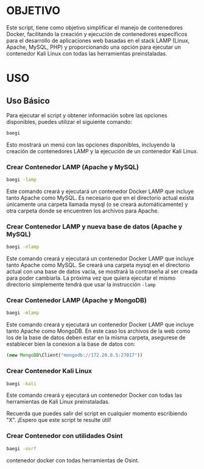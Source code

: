 # OBJETIVO
Este script, tiene como objetivo simplificar el manejo de contenedores Docker, facilitando la creación y ejecución de contenedores específicos para el desarrollo de aplicaciones web basadas en el stack LAMP (Linux, Apache, MySQL, PHP) y proporcionando una opción para ejecutar un contenedor Kali Linux con todas las herramientas preinstaladas.

# USO

## Uso Básico
Para ejecutar el script y obtener información sobre las opciones disponibles, puedes utilizar el siguiente comando:

```bash
baegi
```

Esto mostrará un menú con las opciones disponibles, incluyendo la creación de contenedores LAMP y la ejecución de un contenedor Kali Linux.

### Crear Contenedor LAMP (Apache y MySQL)

```bash
baegi -lamp
```

Este comando creará y ejecutará un contenedor Docker LAMP que incluye tanto Apache como MySQL. Es necesario que en el directorio actual exista únicamente una carpeta llamada mysql (o se creará automáticamente) y otra carpeta donde se encuentren los archivos para Apache.

### Crear Contenedor LAMP y nueva base de datos (Apache y MySQL)

```bash
baegi -nlamp
```

Este comando creará y ejecutará un contenedor Docker LAMP que incluye tanto Apache como MySQL. Se creará una carpeta mysql en el directorio actual con una base de datos vacía, se mostrará la contraseña al ser creada para poder cambiarla. La próxima vez que quiera ejecutar el mismo directorio simplemente tendrá que usar la instrucción `-lamp`

### Crear Contenedor LAMP (Apache y MongoDB)

```bash
baegi -mlamp
```

Este comando creará y ejecutará un contenedor Docker LAMP que incluye tanto Apache como MongoDB. En este caso los archivos de la web como los de la base de datos deben estar en la misma carpeta, asegurese de establecer bien la conexion a la base de datos con:

```php
(new MongoDB\Client("mongodb://172.20.0.5:27017"))
```

### Crear Contenedor Kali Linux

```bash
baegi -kali
```
Este comando creará y ejecutará un contenedor Docker con todas las herramientas de Kali Linux preinstaladas.

Recuerda que puedes salir del script en cualquier momento escribiendo "X". ¡Espero que este script te resulte útil!


### Crear Contenedor con utilidades Osint

```bash
baegi -osrf 
```

contenedor docker con todas herramientas de Osint.